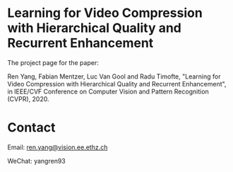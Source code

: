 # Learning for Video Compression with Hierarchical Quality and Recurrent Enhancement

The project page for the paper:

Ren Yang, Fabian Mentzer, Luc Van Gool and Radu Timofte, "Learning for Video Compression with Hierarchical Quality and Recurrent Enhancement", in IEEE/CVF Conference on Computer Vision and Pattern Recognition (CVPR), 2020.

# Contact

Email: ren.yang@vision.ee.ethz.ch

WeChat: yangren93
